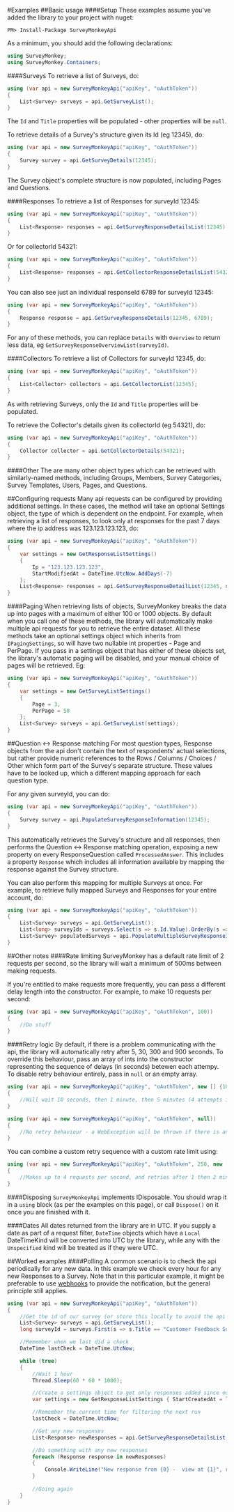 #Examples
##Basic usage
####Setup
These examples assume you've added the library to your project with nuget:
```
PM> Install-Package SurveyMonkeyApi
```
As a minimum, you should add the following declarations:
```csharp
using SurveyMonkey;
using SurveyMonkey.Containers;
```

####Surveys
To retrieve a list of Surveys, do:
```csharp
using (var api = new SurveyMonkeyApi("apiKey", "oAuthToken"))
{
    List<Survey> surveys = api.GetSurveyList();
}
```
The `Id` and `Title` properties will be populated - other properties will be `null`.

To retrieve details of a Survey's structure given its Id (eg 12345), do:
```csharp
using (var api = new SurveyMonkeyApi("apiKey", "oAuthToken"))
{
    Survey survey = api.GetSurveyDetails(12345);
}
```

The Survey object's complete structure is now populated, including Pages and Questions.

####Responses
To retrieve a list of Responses for surveyId 12345:
```csharp
using (var api = new SurveyMonkeyApi("apiKey", "oAuthToken"))
{
    List<Response> responses = api.GetSurveyResponseDetailsList(12345);
}
```

Or for collectorId 54321:
```csharp
using (var api = new SurveyMonkeyApi("apiKey", "oAuthToken"))
{
    List<Response> responses = api.GetCollectorResponseDetailsList(54321);
}
```

You can also see just an individual responseId 6789 for surveyId 12345:
```csharp
using (var api = new SurveyMonkeyApi("apiKey", "oAuthToken"))
{
    Response response = api.GetSurveyResponseDetails(12345, 6789);
}
```

For any of these methods, you can replace `Details` with `Overview` to return less data, eg `GetSurveyResponseOverviewList(surveyId)`.

####Collectors
To retrieve a list of Collectors for surveyId 12345, do:
```csharp
using (var api = new SurveyMonkeyApi("apiKey", "oAuthToken"))
{
    List<Collector> collectors = api.GetCollectorList(12345);
}
```

As with retrieving Surveys, only the `Id` and `Title` properties will be populated.

To retrieve the Collector's details given its collectorId (eg 54321), do:
```csharp
using (var api = new SurveyMonkeyApi("apiKey", "oAuthToken"))
{
    Collector collector = api.GetCollectorDetails(54321);
}
```

####Other
The are many other object types which can be retrieved with similarly-named methods, including Groups, Members, Survey Categories, Survey Templates, Users, Pages, and Questions.

##Configuring requests
Many api requests can be configured by providing additional settings. In these cases, the method will take an optional Settings object, the type of which is dependent on the endpoint. For example, when retrieving a list of responses, to look only at responses for the past 7 days where the ip address was 123.123.123.123, do:
```csharp
using (var api = new SurveyMonkeyApi("apiKey", "oAuthToken"))
{
    var settings = new GetResponseListSettings()
    {
        Ip = "123.123.123.123",
        StartModifiedAt = DateTime.UtcNow.AddDays(-7)
    };
    List<Response> responses = api.GetSurveyResponseDetailList(12345, settings);
}
```
####Paging
When retrieving lists of objects, SurveyMonkey breaks the data up into pages with a maximum of either 100 or 1000 objects. By default when you call one of these methods, the library will automatically make multiple api requests for you to retrieve the entire dataset. All these methods take an optional settings object which inherits from `IPagingSettings`, so will have two nullable int properties - Page and PerPage. If you pass in a settings object that has either of these objects set, the library's automatic paging will be disabled, and your manual choice of pages will be retrieved. Eg:
```csharp
using (var api = new SurveyMonkeyApi("apiKey", "oAuthToken"))
{
    var settings = new GetSurveyListSettings()
    {
        Page = 3,
        PerPage = 50
    };
    List<Survey> surveys = api.GetSurveyList(settings);
}
```

##Question <-> Response matching
For most question types, Response objects from the api don't contain the text of respondents' actual selections, but rather provide numeric references to the Rows / Columns / Choices / Other which form part of the Survey's separate structure. These values have to be looked up, which a different mapping approach for each question type.

For any given surveyId, you can do:

```csharp
using (var api = new SurveyMonkeyApi("apiKey", "oAuthToken"))
{
    Survey survey = api.PopulateSurveyResponseInformation(12345);
}
```

This automatically retrieves the Survey's structure and all responses, then performs the Question <-> Response matching operation, exposing a new property on every ResponseQuestion called `ProcessedAnswer`. This includes a property `Response` which includes all information available by mapping the response against the Survey structure.

You can also perform this mapping for multiple Surveys at once. For example, to retrieve fully mapped Surveys and Responses for your entire account, do:

```csharp
using (var api = new SurveyMonkeyApi("apiKey", "oAuthToken"))
{
    List<Survey> surveys = api.GetSurveyList();
    List<long> surveyIds = surveys.Select(s => s.Id.Value).OrderBy(s => s).ToList();
    List<Survey> populatedSurveys = api.PopulateMultipleSurveyResponseInformation(surveyIds);
}
```

##Other notes
####Rate limiting
SurveyMonkey has a default rate limit of 2 requests per second, so the library will wait a minimum of 500ms between making requests.

If you're entitled to make requests more frequently, you can pass a different delay length into the constructor. For example, to make 10 requests per second:
```csharp
using (var api = new SurveyMonkeyApi("apiKey", "oAuthToken", 100))
{
    //Do stuff
}
```

####Retry logic
By default, if there is a problem communicating with the api, the library will automatically retry after 5, 30, 300 and 900 seconds. To override this behaviour, pass an array of ints into the constructor representing the sequence of delays (in seconds) betewen each attempy. To disable retry behaviour entirely, pass in `null` or an empty array.
```csharp
using (var api = new SurveyMonkeyApi("apiKey", "oAuthToken", new [] {10, 60, 300}))
{
    //Will wait 10 seconds, then 1 minute, then 5 minutes (4 attempts in total)
}
```

```csharp
using (var api = new SurveyMonkeyApi("apiKey", "oAuthToken", null))
{
    //No retry behaviour - a WebException will be thrown if there is any error reaching the api
}
```

You can combine a custom retry sequence with a custom rate limit using:
```csharp
using (var api = new SurveyMonkeyApi("apiKey", "oAuthToken", 250, new [] {60, 120}))
{
    //Makes up to 4 requests per second, and retries after 1 then 2 minutes in case of failure
}
```

####Disposing
`SurveyMonkeyApi` implements IDisposable. You should wrap it in a `using` block (as per the examples on this page), or call `Dispose()` on it once you are finished with it.

####Dates
All dates returned from the library are in UTC. If you supply a date as part of a request filter, `DateTime` objects which have a `Local` DateTimeKind will be converted into UTC by the library, while any with the `Unspecified` kind will be treated as if they were UTC.

##Worked examples
####Polling
A common scenario is to check the api periodically for any new data. In this example we check every hour for any new Responses to a Survey. Note that in this particular example, it might be preferable to use [webhooks](https://developer.surveymonkey.com/api/v3/#webhooks) to provide the notification, but the general principle still applies.
```csharp
using (var api = new SurveyMonkeyApi("apiKey", "oAuthToken"))
{
    //Get the id of our survey (or store this locally to avoid the api call)
    List<Survey> surveys = api.GetSurveyList();
    long surveyId = surveys.First(s => s.Title == "Customer Feedback Survey").Id.Value;

    //Remember when we last did a check
    DateTime lastCheck = DateTime.UtcNow;

    while (true)
    {
        //Wait 1 hour
        Thread.Sleep(60 * 60 * 1000);

        //Create a settings object to get only responses added since our last check
        var settings = new GetResponseListSettings { StartCreatedAt = lastCheck };

        //Remember the current time for filtering the next run
        lastCheck = DateTime.UtcNow;

        //Get any new responses
        List<Response> newResponses = api.GetSurveyResponseDetailsList(surveyId, settings);

        //Do something with any new responses
        foreach (Response response in newResponses)
        {
            Console.WriteLine("New response from {0} -  view at {1}", response.IpAddress, response.AnalyzeUrl);
        }
                    
        //Going again
    }
}
```
